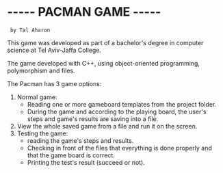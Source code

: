 # ----- PACMAN GAME ----- 
     by Tal Aharon

This game was developed as part of a bachelor's degree in computer science at Tel Aviv-Jaffa College.

The game developed with C++, using object-oriented programming, polymorphism and files.

The Pacman has 3 game options:
1) Normal game: 
   - Reading one or more gameboard templates from the project folder. 
   - During the game and according to the playing board, the user's steps and game's results are saving into a file.
3) View the whole saved game from a file and run it on the screen.
4) Testing the game:
   - reading the game's steps and results.
   - Checking in front of the files that everything is done properly and that the game board is correct.
   - Printing the test's result (succeed or not).

